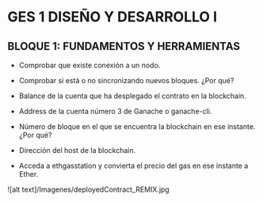 # GES 1 DISEÑO Y DESARROLLO I

## BLOQUE 1: FUNDAMENTOS Y HERRAMIENTAS

- Comprobar que existe conexión a un nodo.



- Comprobar si está o no sincronizando nuevos bloques. ¿Por qué?

- Balance de la cuenta que ha desplegado el contrato en la blockchain.
- Address de la cuenta número 3 de Ganache o ganache-cli.
- Número de bloque en el que se encuentra la blockchain en ese instante. ¿Por qué?
- Dirección del host de la blockchain.
- Acceda a ethgasstation y convierta el precio del gas en ese instante a Ether.


![alt text]/Imagenes/deployedContract_REMIX.jpg